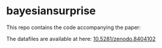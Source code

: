 # bayesiansurprise

This repo contains the code accompanying the paper: 

The datafiles are available at here: [10.5281/zenodo.8404102](https://doi.org/10.5281/zenodo.8404102)
